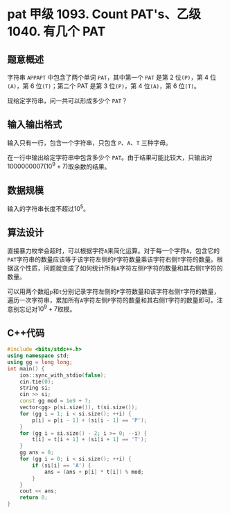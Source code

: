 # pat 甲级 1093. Count PAT's、乙级 1040. 有几个 PAT

## 题意概述

字符串 `APPAPT` 中包含了两个单词 `PAT`，其中第一个 `PAT` 是第 2 位`(P)`，第 4 位`(A)`，第 6 位`(T)`；第二个 PAT 是第 3 位`(P)`，第 4 位`(A)`，第 6 位`(T)`。

现给定字符串，问一共可以形成多少个 `PAT`？

## 输入输出格式

输入只有一行，包含一个字符串，只包含 `P`、`A`、`T` 三种字母。

在一行中输出给定字符串中包含多少个 `PAT`。由于结果可能比较大，只输出对 $1000000007(10^9+7)$取余数的结果。

## 数据规模

输入的字符串长度不超过$10^5$。

## 算法设计

直接暴力枚举会超时，可以根据字符`A`来简化运算。对于每一个字符`A`，包含它的`PAT`字符串的数量应该等于该字符左侧的`P`字符数量乘该字符右侧`T`字符的数量。根据这个性质，问题就变成了如何统计所有`A`字符左侧`P`字符的数量和其右侧`T`字符的数量。

可以用两个数组`p`和`t`分别记录字符左侧的`P`字符数量和该字符右侧`T`字符的数量，遍历一次字符串，累加所有`A`字符左侧`P`字符的数量和其右侧`T`字符的数量即可。注意别忘记对$10^9+7$取模。

## C++代码

```cpp
#include <bits/stdc++.h>
using namespace std;
using gg = long long;
int main() {
    ios::sync_with_stdio(false);
    cin.tie(0);
    string si;
    cin >> si;
    const gg mod = 1e9 + 7;
    vector<gg> p(si.size()), t(si.size());
    for (gg i = 1; i < si.size(); ++i) {
        p[i] = p[i - 1] + (si[i - 1] == 'P');
    }
    for (gg i = si.size() - 2; i >= 0; --i) {
        t[i] = t[i + 1] + (si[i + 1] == 'T');
    }
    gg ans = 0;
    for (gg i = 0; i < si.size(); ++i) {
        if (si[i] == 'A') {
            ans = (ans + p[i] * t[i]) % mod;
        }
    }
    cout << ans;
    return 0;
}
```
